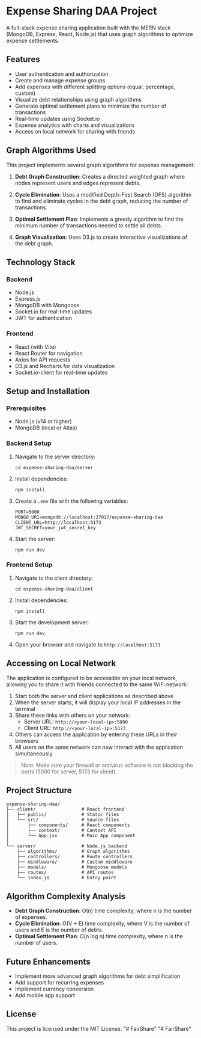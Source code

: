 # Expense Sharing DAA Project

A full-stack expense sharing application built with the MERN stack (MongoDB, Express, React, Node.js) that uses graph algorithms to optimize expense settlements.

## Features

- User authentication and authorization
- Create and manage expense groups
- Add expenses with different splitting options (equal, percentage, custom)
- Visualize debt relationships using graph algorithms
- Generate optimal settlement plans to minimize the number of transactions
- Real-time updates using Socket.io
- Expense analytics with charts and visualizations
- Access on local network for sharing with friends

## Graph Algorithms Used

This project implements several graph algorithms for expense management:

1. **Debt Graph Construction**: Creates a directed weighted graph where nodes represent users and edges represent debts.

2. **Cycle Elimination**: Uses a modified Depth-First Search (DFS) algorithm to find and eliminate cycles in the debt graph, reducing the number of transactions.

3. **Optimal Settlement Plan**: Implements a greedy algorithm to find the minimum number of transactions needed to settle all debts.

4. **Graph Visualization**: Uses D3.js to create interactive visualizations of the debt graph.

## Technology Stack

### Backend

- Node.js
- Express.js
- MongoDB with Mongoose
- Socket.io for real-time updates
- JWT for authentication

### Frontend

- React (with Vite)
- React Router for navigation
- Axios for API requests
- D3.js and Recharts for data visualization
- Socket.io-client for real-time updates

## Setup and Installation

### Prerequisites

- Node.js (v14 or higher)
- MongoDB (local or Atlas)

### Backend Setup

1. Navigate to the server directory:

   ```
   cd expense-sharing-daa/server
   ```

2. Install dependencies:

   ```
   npm install
   ```

3. Create a `.env` file with the following variables:

   ```
   PORT=5000
   MONGO_URI=mongodb://localhost:27017/expense-sharing-daa
   CLIENT_URL=http://localhost:5173
   JWT_SECRET=your_jwt_secret_key
   ```

4. Start the server:
   ```
   npm run dev
   ```

### Frontend Setup

1. Navigate to the client directory:

   ```
   cd expense-sharing-daa/client
   ```

2. Install dependencies:

   ```
   npm install
   ```

3. Start the development server:

   ```
   npm run dev
   ```

4. Open your browser and navigate to `http://localhost:5173`

## Accessing on Local Network

The application is configured to be accessible on your local network, allowing you to share it with friends connected to the same WiFi network:

1. Start both the server and client applications as described above
2. When the server starts, it will display your local IP addresses in the terminal
3. Share these links with others on your network:
   - Server URL: `http://<your-local-ip>:5000`
   - Client URL: `http://<your-local-ip>:5173`
4. Others can access the application by entering these URLs in their browsers
5. All users on the same network can now interact with the application simultaneously

> Note: Make sure your firewall or antivirus software is not blocking the ports (5000 for server, 5173 for client).

## Project Structure

```
expense-sharing-daa/
├── client/                 # React frontend
│   ├── public/             # Static files
│   └── src/                # Source files
│       ├── components/     # React components
│       ├── context/        # Context API
│       └── App.jsx         # Main App component
│
└── server/                 # Node.js backend
    ├── algorithms/         # Graph algorithms
    ├── controllers/        # Route controllers
    ├── middleware/         # Custom middleware
    ├── models/             # Mongoose models
    ├── routes/             # API routes
    └── index.js            # Entry point
```

## Algorithm Complexity Analysis

- **Debt Graph Construction**: O(n) time complexity, where n is the number of expenses.
- **Cycle Elimination**: O(V + E) time complexity, where V is the number of users and E is the number of debts.
- **Optimal Settlement Plan**: O(n log n) time complexity, where n is the number of users.

## Future Enhancements

- Implement more advanced graph algorithms for debt simplification
- Add support for recurring expenses
- Implement currency conversion
- Add mobile app support

## License

This project is licensed under the MIT License.
"# FairShare"
"# FairShare"
